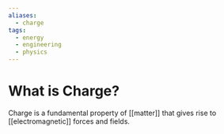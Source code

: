 ```yaml
---
aliases:
  - charge
tags:
  - energy
  - engineering
  - physics
---
```

# What is Charge?
Charge is a fundamental property of [[matter]] that gives rise to [[electromagnetic]] forces and fields. 